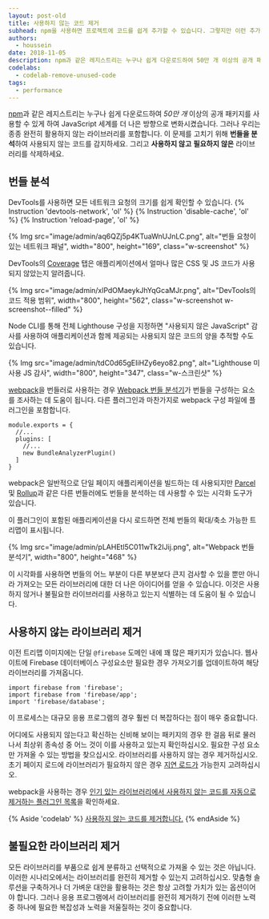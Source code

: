 ```yaml
---
layout: post-old
title: 사용하지 않는 코드 제거
subhead: npm을 사용하면 프로젝트에 코드를 쉽게 추가할 수 있습니다. 그렇지만 이런 추가적인 바이트를 모두 활용하고 계십니까?
authors:
  - houssein
date: 2018-11-05
description: npm과 같은 레지스트리는 누구나 쉽게 다운로드하여 50만 개 이상의 공개 패키지를 사용할 수 있게 하여 JavaScript 세계를 더 나은 방향으로 변화시켰습니다. 그러나 우리는 종종 완전히 활용하지 않는 라이브러리를 포함합니다. 이 문제를 고치기 위해 번들을 분석하여 사용하지 않는 코드를 감지하세요.
codelabs:
  - codelab-remove-unused-code
tags:
  - performance
---
```


[npm](https://docs.npmjs.com/getting-started/what-is-npm)과 같은 레지스트리는 누구나 쉽게 다운로드하여 *50만 개* 이상의 공개 패키지를 사용할 수 있게 하여 JavaScript 세계를 더 나은 방향으로 변화시켰습니다. 그러나 우리는 종종 완전히 활용하지 않는 라이브러리를 포함합니다. 이 문제를 고치기 위해 **번들을 분석**하여 사용되지 않는 코드를 감지하세요. 그리고 **사용하지 않고** **필요하지 않은** 라이브러리를 삭제하세요.

## 번들 분석

DevTools를 사용하면 모든 네트워크 요청의 크기를 쉽게 확인할 수 있습니다. {% Instruction 'devtools-network', 'ol' %} {% Instruction 'disable-cache', 'ol' %} {% Instruction 'reload-page', 'ol' %}

{% Img src="image/admin/aq6QZj5p4KTuaWnUJnLC.png", alt="번들 요청이 있는 네트워크 패널", width="800", height="169", class="w-screenshot" %}

DevTools의 [Coverage](https://developer.chrome.com/docs/devtools/coverage/) 탭은 애플리케이션에서 얼마나 많은 CSS 및 JS 코드가 사용되지 않았는지 알려줍니다.

{% Img src="image/admin/xlPdOMaeykJhYqGcaMJr.png", alt="DevTools의 코드 적용 범위", width="800", height="562", class="w-screenshot w-screenshot--filled" %}

Node CLI를 통해 전체 Lighthouse 구성을 지정하면 "사용되지 않은 JavaScript" 감사를 사용하여 애플리케이션과 함께 제공되는 사용되지 않은 코드의 양을 추적할 수도 있습니다.

{% Img src="image/admin/tdC0d65gEIiHZy6eyo82.png", alt="Lighthouse 미사용 JS 감사", width="800", height="347", class="w-스크린샷" %}

[webpack](https://webpack.js.org/)을 번들러로 사용하는 경우 [Webpack 번들 분석기](https://github.com/webpack-contrib/webpack-bundle-analyzer)가 번들을 구성하는 요소를 조사하는 데 도움이 됩니다. 다른 플러그인과 마찬가지로 webpack 구성 파일에 플러그인을 포함합니다.

```js/4
module.exports = {
  //...
  plugins: [
    //...
    new BundleAnalyzerPlugin()
  ]
}
```

webpack은 일반적으로 단일 페이지 애플리케이션을 빌드하는 데 사용되지만 [Parcel](https://parceljs.org/) 및 [Rollup](https://rollupjs.org/guide/en)과 같은 다른 번들러에도 번들을 분석하는 데 사용할 수 있는 시각화 도구가 있습니다.

이 플러그인이 포함된 애플리케이션을 다시 로드하면 전체 번들의 확대/축소 가능한 트리맵이 표시됩니다.

{% Img src="image/admin/pLAHEtl5C011wTk2IJij.png", alt="Webpack 번들 분석기", width="800", height="468" %}

이 시각화를 사용하면 번들의 어느 부분이 다른 부분보다 큰지 검사할 수 있을 뿐만 아니라 가져오는 모든 라이브러리에 대한 더 나은 아이디어를 얻을 수 있습니다. 이것은 사용하지 않거나 불필요한 라이브러리를 사용하고 있는지 식별하는 데 도움이 될 수 있습니다.

## 사용하지 않는 라이브러리 제거

이전 트리맵 이미지에는 단일 `@firebase` 도메인 내에 꽤 많은 패키지가 있습니다. 웹사이트에 Firebase 데이터베이스 구성요소만 필요한 경우 가져오기를 업데이트하여 해당 라이브러리를 가져옵니다.

```js/1-2/0
import firebase from 'firebase';
import firebase from 'firebase/app';
import 'firebase/database';
```

이 프로세스는 대규모 응용 프로그램의 경우 훨씬 더 복잡하다는 점이 매우 중요합니다.

어디에도 사용되지 않는다고 확신하는 신비해 보이는 패키지의 경우 한 걸음 뒤로 물러나서 최상위 종속성 중 어느 것이 이를 사용하고 있는지 확인하십시오. 필요한 구성 요소만 가져올 수 있는 방법을 찾으십시오. 라이브러리를 사용하지 않는 경우 제거하십시오. 초기 페이지 로드에 라이브러리가 필요하지 않은 경우 [지연 로드가](/reduce-javascript-payloads-with-code-splitting) 가능한지 고려하십시오.

webpack을 사용하는 경우 [인기 있는 라이브러리에서 사용하지 않는 코드를 자동으로 제거하는 플러그인 목록](https://github.com/GoogleChromeLabs/webpack-libs-optimizations)을 확인하세요.

{% Aside 'codelab' %} [사용하지 않는 코드를 제거합니다.](/codelab-remove-unused-code) {% endAside %}

## 불필요한 라이브러리 제거

모든 라이브러리를 부품으로 쉽게 분류하고 선택적으로 가져올 수 있는 것은 아닙니다. 이러한 시나리오에서는 라이브러리를 완전히 제거할 수 있는지 고려하십시오. 맞춤형 솔루션을 구축하거나 더 가벼운 대안을 활용하는 것은 항상 고려할 가치가 있는 옵션이어야 합니다. 그러나 응용 프로그램에서 라이브러리를 완전히 제거하기 전에 이러한 노력 중 하나에 필요한 복잡성과 노력을 저울질하는 것이 중요합니다.
